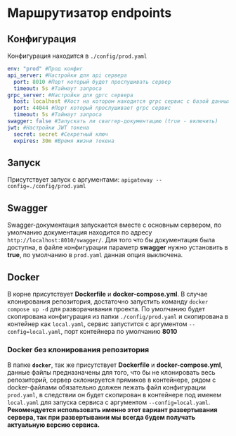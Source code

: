 # Маршрутизатор endpoints

## Конфигурация
Конфигурация находится в ```./config/prod.yaml```
```yaml
env: "prod" #Прод конфиг
api_server: #Настройки для api сервера
  port: 8010 #Порт который будет прослушивать сервер
  timeout: 5s #Таймаут запроса
grpc_server: #Настройки для gprc сервера
  host: localhost #Хост на котором находится grpc сервис с базой данных
  port: 44044 #Порт который прослушивает grpc сервис
  timeout: 5s #Таймаут запроса
swagger: false #Запускать ли сваггер-документацию (true - включить)
jwt: #Настройки JWT токена
  secret: secret #Секретный ключ
  expires: 30m #Время жизни токена
```

## Запуск
Присутствует запуск с аргументами: ```apigateway --config=./config/prod.yaml```

## Swagger
Swagger-документация запускается вместе с основным сервером, по умолчанию документация находится по адресу 
```http://localhost:8010/swagger/```. Для того что бы документация была доступна, в файле конфигурации параметр 
**swagger** нужно установить в **true**, по умолчанию в ```prod.yaml``` данная опция выключена.

## Docker
В корне присутствует **Dockerfile** и **docker-compose.yml**. В случае клонирования репозитория, достаточно
запустить команду ```docker compose up -d``` для разворачивания проекта. По умолчанию будет скопирована конфигурация
из папки ```./config/prod.yaml``` и скопирована в контейнер как ```local.yaml```, сервис запустится с аргументом
```--config=local.yaml```, порт контейнера по умолчанию **8010**
### Docker без клонирования репозитория
В папке **```docker```**, так же присутствует **Dockerfile** и **docker-compose.yml**, данные файлы предназначены
для того, что бы не клонировать весь репозиторий, сервер склонируется прямиков в контейнере, рядом с docker-файлами
обязательно должен лежать файл конфигурации ```prod.yaml```, в следствии он будет скопирован в контейнере под именем
```local.yaml```
для
запуска сервиса с аргументом ```--config=local.yaml```. **Рекомендуется использовать именно этот вариант
развертывания сервера, так при развертывании мы всегда будем получать актуальную версию сервиса.**
